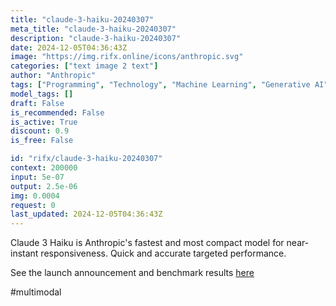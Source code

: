 ```yaml
---
title: "claude-3-haiku-20240307"
meta_title: "claude-3-haiku-20240307"
description: "claude-3-haiku-20240307"
date: 2024-12-05T04:36:43Z
image: "https://img.rifx.online/icons/anthropic.svg"
categories: ["text image 2 text"]
author: "Anthropic"
tags: ["Programming", "Technology", "Machine Learning", "Generative AI", "Chatbots"]
model_tags: []
draft: False
is_recommended: False
is_active: True
discount: 0.9
is_free: False

id: "rifx/claude-3-haiku-20240307"
context: 200000
input: 5e-07
output: 2.5e-06
img: 0.0004
request: 0
last_updated: 2024-12-05T04:36:43Z
---
```


Claude 3 Haiku is Anthropic's fastest and most compact model for
near-instant responsiveness. Quick and accurate targeted performance.

See the launch announcement and benchmark results [here](https://www.anthropic.com/news/claude-3-haiku)

#multimodal

